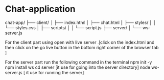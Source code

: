 # Chat-application
chat-app/
├── client/
│   ├── index.html
│   ├── chat.html
│   ├── styles/
│   │   └── styles.css
│   ├── scripts/
│   │   └── script.js
├── server/
│   └── ws-server.js

For the client part using  open with live server .[click on the index.html and then click on the go live button in the bottom right corner of the browser tab  ]

For the server part run the following command in the terminal 
npm init -y
npm install ws
cd server  [it use for going into the server directory]
node ws-server.js [ it use for running the server]